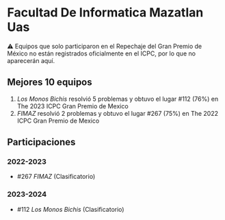 # Facultad De Informatica Mazatlan Uas

:warning: Equipos que solo participaron en el Repechaje del Gran Premio de México no están registrados oficialmente en el ICPC, por lo que no aparecerán aquí.

## Mejores 10 equipos

1. _Los Monos Bichis_ resolvió 5 problemas y obtuvo el lugar #112 (76%) en The 2023 ICPC Gran Premio de Mexico
1. _FIMAZ_ resolvió 2 problemas y obtuvo el lugar #267 (75%) en The 2022 ICPC Gran Premio de Mexico

## Participaciones

### 2022-2023

- #267 _FIMAZ_ (Clasificatorio)

### 2023-2024

- #112 _Los Monos Bichis_ (Clasificatorio)



